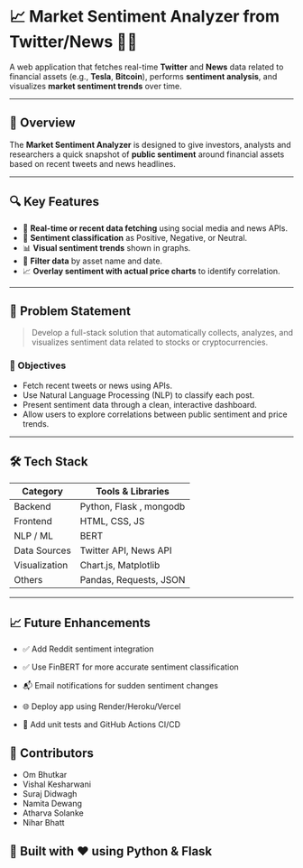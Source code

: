 # 📈 Market Sentiment Analyzer from Twitter/News 📰💬

A web application that fetches real-time **Twitter** and **News** data related to financial assets (e.g., **Tesla**, **Bitcoin**), performs **sentiment analysis**, and visualizes **market sentiment trends** over time.

---

## 🚀 Overview

The **Market Sentiment Analyzer** is designed to give investors, analysts and researchers a quick snapshot of **public sentiment** around financial assets based on recent tweets and news headlines.

---

## 🔍 Key Features

- 🔄 **Real-time or recent data fetching** using social media and news APIs.
- 💬 **Sentiment classification** as Positive, Negative, or Neutral.
- 📊 **Visual sentiment trends** shown in graphs.
- 📅 **Filter data** by asset name and date.
- 📈 **Overlay sentiment with actual price charts** to identify correlation.

---

## 🧠 Problem Statement

> Develop a full-stack solution that automatically collects, analyzes, and visualizes sentiment data related to stocks or cryptocurrencies.

### 🎯 Objectives

- Fetch recent tweets or news using APIs.
- Use Natural Language Processing (NLP) to classify each post.
- Present sentiment data through a clean, interactive dashboard.
- Allow users to explore correlations between public sentiment and price trends.

---

## 🛠️ Tech Stack

| Category       | Tools & Libraries                |
|----------------|----------------------------------|
| Backend        | Python, Flask , mongodb                 |
| Frontend       | HTML, CSS, JS                    |
| NLP / ML       | BERT                             |
| Data Sources   | Twitter API, News API            |
| Visualization  | Chart.js, Matplotlib             |
| Others         | Pandas, Requests, JSON           |

---

## 📈 Future Enhancements
- ✅ Add Reddit sentiment integration

- ✅ Use FinBERT for more accurate sentiment classification

- 📬 Email notifications for sudden sentiment changes

- 🌐 Deploy app using Render/Heroku/Vercel

- 🧪 Add unit tests and GitHub Actions CI/CD

## 🤝 Contributors
- Om Bhutkar
- Vishal Kesharwani
- Suraj Didwagh
- Namita Dewang
- Atharva Solanke
- Nihar Bhatt

## 🧠 Built with ❤️ using Python & Flask
